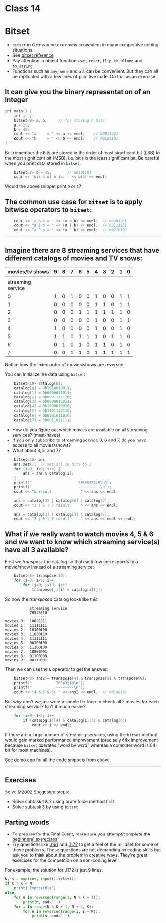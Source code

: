 # Class 14 
# Bitset
- `bitset` in C++ can be extremely convenient in many competitive coding situations.
- See [bitset reference](https://www.cplusplus.com/reference/bitset/bitset)
- Pay attention to object functions `set`, `reset`, `flip`, `to_ullong` and `to_string`
- Functions such as `any`, `none` and `all` can be convenient. But they can all be replicated with a few lines of primitive code. Do that as an exercise.

## It can give you the binary representation of an integer
```c++
int main() {
    int i, j;
    bitset<8> a, b;		// for storing 8 bits
    a = 25;
    b = 45;
    cout << "a     = " << a << endl;	// 00011001
    cout << "b     = " << b << endl;	// 00101101
}
```

But remember the bits are stored in the order of least significant bit (LSB) to the most significant bit (MSB), i.e. bit `0` is the least significant bit. Be careful when you print data stored in `bitset`.
```c++
    bitset<8> b = 45;		// 00101101
    cout << "bit 3 of b is: " << b[3] << endl;
```
Would the above snippet print `0` or `1`?

## The common use case for `bitset` is to apply bitwise operators to `bitset`:
```c++
    cout << "a & b = " << (a & b) << endl;	// 00001001
    cout << "a | b = " << (a | b) << endl;	// 00111101
    cout << "a ^ b = " << (a ^ b) << endl;	// 00110100
```

---

## Imagine there are 8 streaming services that have different catalogs of movies and TV shows:
|movies/tv shows|9|8|7|6|5|4|3|2|1|0|
|---|---|---|---|---|---|---|---|---|---|---|
||||||||||||
|streaming<br>service|||||||||||
|0|1|0|1|0|0|1|0|0|1|1|
|1|0|0|0|0|0|1|1|0|1|1|
|2|0|0|0|1|1|1|1|1|1|0|
|3|0|0|0|0|0|1|0|0|1|1|
|4|1|0|0|0|0|1|0|0|1|0|
|5|1|1|0|1|1|1|0|1|1|0|
|6|0|1|0|1|0|1|1|0|1|0|
|7|0|0|1|1|0|1|1|1|1|1|

Notice how the index order of movies/shows are reversed.

You can initialize the data using `bitset`:
```c++
    bitset<10> catalog[8];
    catalog[0] = 0b1010010011;
    catalog[1] = 0b0000011011;
    catalog[2] = 0b0001111110;
    catalog[3] = 0b0000010011;
    catalog[4] = 0b1000010010;
    catalog[5] = 0b1101110110;
    catalog[6] = 0b0101011010;
    catalog[7] = 0b0011011111;
```

- How do you figure out which movies are available on all streaming services? (must-haves)
- If you only subscribe to streaming service 3, 6 and 7, do you have access to all movies/shows?
- What about 3, 5, and 7?

```c++
    bitset<10> ans;
    ans.set();	// set all 10 bits to 1
    for (i=0; i<8; i++) {
        ans = ans & catalog[i];
    }
    printf("                     9876543210\n");		
    printf("                     ----------\n");
    cout << "& result             " << ans << endl;

    ans = catalog[3] | catalog[6] | catalog[7];
    cout << "3 | 6 | 7 result     " << ans << endl;

    ans = catalog[3] | catalog[5] | catalog[7];
    cout << "3 | 5 | 7 result     " << ans << endl << endl;
```

## What if we really want to watch movies 4, 5 & 6 and we want to know which streaming service(s) have all 3 available?
First we *transpose* the catalog so that each row corresponds to a movie/show instead of a streaming service:
```c++
    bitset<8> transpose[10];
    for (i=0; i<8; i++)
        for (j=0; j<10; j++)
            transpose[j][i] = catalog[i][j];
```
So now the *transposed* catalog looks like this:
```
           streaming service
           76543210
           --------
movies 0:  10001011
movies 1:  11111111
movies 2:  10100100
movies 3:  11000110
movies 4:  11111111
movies 5:  00100100
movies 6:  11100100
movies 7:  10000001
movies 8:  01100000
movies 9:  00110001
```

Then we can use the `&` operator to get the answer:
```c++
    bitset<8> ans2 = transpose[4] & transpose[5] & transpose[6];
    printf("           76543210\n");
    printf("           --------\n");
    cout << "4 & 5 & 6: " << ans2 << endl;	// 00100100
```

But why don't we just write a simple for-loop to check all 3 movies for each streaming service? Isn't it much easier?
```c++
    for (i=0; i<8; i++)
        if (catalog[i][4] & catalog[i][5] & catalog[6])
            cout << i << endl;
```

If there are a large number of streaming services, using the `bitset` method would gain marked performance improvement (precisely 64x improvement because `bitset` operates "word by word" whereas a computer word is 64-bit for most machines).

See [demo.cpp](https://github.com/miyagi-sensei/georgia/blob/main/class14/demo.cpp) for all the code snippets from above.

---

## Exercises
Solve [M2002](https://judge.hkoi.org/task/M2002)
Suggested steps:
- Solve subtask 1 & 2 using brute force method first
- Solve subtask 3 by using `bitset`

## Parting words
- To prepare for the Final Event, make sure you attempt/complete the [beginners' exerecises](https://github.com/miyagi-sensei/georgia/blob/main/beginners.md)
- Try questions like [J191](https://judge.hkoi.org/task/J191) and [J172](https://judge.hkoi.org/task/J172) to get a feel of the mindset for some of these problems. Those questions are not demanding on coding skills but ask you to think about the problem in creative ways. They're great exercises for the competition on a non-coding level.

For example, the solution for J172 is just 9 lines:
```python
N, K = map(int, input().split())
if K * K < N:
    print('Impossible')
else:
    for n in reversed(range(1, N % K + 1)):
        print(n, end=' ')
    for i in range(N % K + 1, N + 1, K):
        for n in reversed(range(i, i + K)):
            print(n, end=' ')
```

